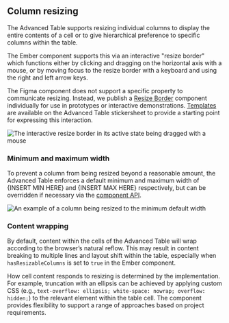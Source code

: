 ## Column resizing

The Advanced Table supports resizing individual columns to display the entire contents of a cell or to give hierarchical preference to specific columns within the table.

The Ember component supports this via an interactive "resize border" which functions either by clicking and dragging on the horizontal axis with a mouse, or by moving focus to the resize border with a keyboard and using the right and left arrow keys.

The Figma component does not support a specific property to communicate resizing. Instead, we publish a [Resize Border](#jory-to-update-this-link-when-figma-is-published) component individually for use in prototypes or interactive demonstrations. [Templates](#jory-to-update-this-link-when-figma-is-published) are available on the Advanced Table stickersheet to provide a starting point for expressing this interaction.

![The interactive resize border in its active state being dragged with a mouse](/assets/components/table/advanced-table/advanced-table-resize-interaction.png)

### Minimum and maximum width

To prevent a column from being resized beyond a reasonable amount, the Advanced Table enforces a default minimum and maximum width of {INSERT MIN HERE} and {INSERT MAX HERE} respectively, but can be overridden if necessary via the [component API](/components/table/advanced-table?tab=code#advancedtable).

![An example of a column being resized to the minimum default width](/assets/components/table/advanced-table/advanced-table-resize-min-width.png)

### Content wrapping

By default, content within the cells of the Advanced Table will wrap according to the browser’s natural reflow. This may result in content breaking to multiple lines and layout shift within the table, especially when `hasResizableColumns` is set to `true` in the Ember component.

How cell content responds to resizing is determined by the implementation. For example, truncation with an ellipsis can be achieved by applying custom CSS (e.g., `text-overflow: ellipsis; white-space: nowrap; overflow: hidden;`) to the relevant element within the table cell. The component provides flexibility to support a range of approaches based on project requirements.

